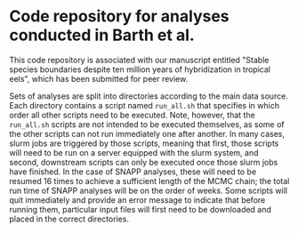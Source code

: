 # Code repository for analyses conducted in Barth et al.

This code repository is associated with our manuscript entitled "Stable species boundaries despite ten million years of hybridization in tropical eels", which has been submitted for peer review.
<!-- A preprint of the manuscript is available from bioRxiv ([https://www.biorxiv.org/content/early/2017/01/21/102129](https://www.biorxiv.org/content/early/2017/01/21/102129)). -->

Sets of analyses are split into directories according to the main data source. Each directory contains a script named `run_all.sh` that specifies in which order all other scripts need to be executed. Note, however, that the `run_all.sh` scripts are not intended to be executed themselves, as some of the other scripts can not run immediately one after another. In many cases, slurm jobs are triggered by those scripts, meaning that first, those scripts will need to be run on a server equipped with the slurm system, and second, downstream scripts can only be executed once those slurm jobs have finished. In the case of SNAPP analyses, these will need to be resumed 16 times to achieve a sufficient length of the MCMC chain; the total run time of SNAPP analyses will be on the order of weeks. Some scripts will quit immediately and provide an error message to indicate that before running them, particular input files will first need to be downloaded and placed in the correct directories.